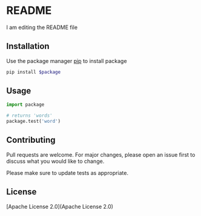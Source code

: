 # README

I am editing the README file

## Installation

Use the package manager [pip](https://pip.pypa.io/en/stable/) to install package

```bash
pip install $package
```

## Usage

```python
import package

# returns 'words'
package.test('word')
```

## Contributing

Pull requests are welcome. For major changes, please open an issue first
to discuss what you would like to change.

Please make sure to update tests as appropriate.

## License

[Apache License 2.0](Apache License 2.0)

